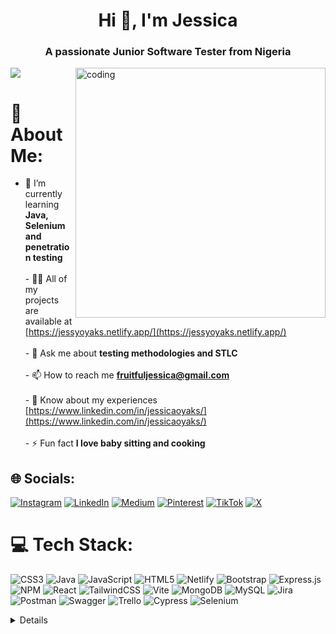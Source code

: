 <h1 align="center">Hi 👋, I'm Jessica</h1>
<h3 align="center">A passionate Junior Software Tester from Nigeria </h3>
<img align="right" alt="coding" width="400" src="https://gifdb.com/images/high/computer-system-coding-j3szfjv9fwb5at9x.gif" >

[![](https://visitcount.itsvg.in/api?id=jam-jam200&icon=0&color=6)](https://visitcount.itsvg.in)

# 💫 About Me:
- 🌱 I’m currently learning **Java, Selenium and penetration testing**<br><br>- 👨‍💻 All of my projects are available at [https://jessyoyaks.netlify.app/](https://jessyoyaks.netlify.app/)<br><br>- 💬 Ask me about **testing methodologies and STLC**<br><br>- 📫 How to reach me **fruitfuljessica@gmail.com**<br><br>- 📄 Know about my experiences [https://www.linkedin.com/in/jessicaoyaks/](https://www.linkedin.com/in/jessicaoyaks/)<br><br>- ⚡ Fun fact **I love baby sitting and cooking**


## 🌐 Socials:
[![Instagram](https://img.shields.io/badge/Instagram-%23E4405F.svg?logo=Instagram&logoColor=white)](https://instagram.com/jessy_oyaks) [![LinkedIn](https://img.shields.io/badge/LinkedIn-%230077B5.svg?logo=linkedin&logoColor=white)](https://linkedin.com/in/jessicaoyaks) [![Medium](https://img.shields.io/badge/Medium-12100E?logo=medium&logoColor=white)](https://medium.com/@Fruitfuljessica) [![Pinterest](https://img.shields.io/badge/Pinterest-%23E60023.svg?logo=Pinterest&logoColor=white)](https://pinterest.com/jessicaoyakhilome) [![TikTok](https://img.shields.io/badge/TikTok-%23000000.svg?logo=TikTok&logoColor=white)](https://tiktok.com/@destiny_fulfill) [![X](https://img.shields.io/badge/X-black.svg?logo=X&logoColor=white)](https://x.com/OyakhilomeJess1) 

# 💻 Tech Stack:
![CSS3](https://img.shields.io/badge/css3-%231572B6.svg?style=for-the-badge&logo=css3&logoColor=white) ![Java](https://img.shields.io/badge/java-%23ED8B00.svg?style=for-the-badge&logo=openjdk&logoColor=white) ![JavaScript](https://img.shields.io/badge/javascript-%23323330.svg?style=for-the-badge&logo=javascript&logoColor=%23F7DF1E) ![HTML5](https://img.shields.io/badge/html5-%23E34F26.svg?style=for-the-badge&logo=html5&logoColor=white) ![Netlify](https://img.shields.io/badge/netlify-%23000000.svg?style=for-the-badge&logo=netlify&logoColor=#00C7B7) ![Bootstrap](https://img.shields.io/badge/bootstrap-%238511FA.svg?style=for-the-badge&logo=bootstrap&logoColor=white) ![Express.js](https://img.shields.io/badge/express.js-%23404d59.svg?style=for-the-badge&logo=express&logoColor=%2361DAFB) ![NPM](https://img.shields.io/badge/NPM-%23CB3837.svg?style=for-the-badge&logo=npm&logoColor=white) ![React](https://img.shields.io/badge/react-%2320232a.svg?style=for-the-badge&logo=react&logoColor=%2361DAFB) ![TailwindCSS](https://img.shields.io/badge/tailwindcss-%2338B2AC.svg?style=for-the-badge&logo=tailwind-css&logoColor=white) ![Vite](https://img.shields.io/badge/vite-%23646CFF.svg?style=for-the-badge&logo=vite&logoColor=white) ![MongoDB](https://img.shields.io/badge/MongoDB-%234ea94b.svg?style=for-the-badge&logo=mongodb&logoColor=white) ![MySQL](https://img.shields.io/badge/mysql-%2300000f.svg?style=for-the-badge&logo=mysql&logoColor=white) ![Jira](https://img.shields.io/badge/jira-%230A0FFF.svg?style=for-the-badge&logo=jira&logoColor=white) ![Postman](https://img.shields.io/badge/Postman-FF6C37?style=for-the-badge&logo=postman&logoColor=white) ![Swagger](https://img.shields.io/badge/-Swagger-%23Clojure?style=for-the-badge&logo=swagger&logoColor=white) ![Trello](https://img.shields.io/badge/Trello-%23026AA7.svg?style=for-the-badge&logo=Trello&logoColor=white) ![Cypress](https://img.shields.io/badge/Cypress-%23323330.svg?style=for-the-badge&logo=Cypress&logoColor=white) ![Selenium](https://img.shields.io/badge/Selenium-%2320232a.svg?style=for-the-badge&logo=Selenium&logoColor=white)

<details>
  

# 📊 GitHub Stats:
![](https://github-readme-stats.vercel.app/api?username=jam-jam200&theme=dark&hide_border=false&include_all_commits=true&count_private=true)<br/>
![](https://github-readme-streak-stats.herokuapp.com/?user=jam-jam200&theme=dark&hide_border=false)<br/>
![](https://github-readme-stats.vercel.app/api/top-langs/?username=jam-jam200&theme=dark&hide_border=false&include_all_commits=true&count_private=true&layout=compact)



<!--START_SECTION:waka-->

```txt
From: 15 November 2022 - To: 30 April 2025

Total Time: 162 hrs 40 mins

JavaScript       53 hrs 21 mins  >>>>>>>>-----------------   32.80 %
Java             46 hrs 50 mins  >>>>>>>------------------   28.79 %
CSS              26 hrs 25 mins  >>>>---------------------   16.25 %
SCSS             17 hrs 8 mins   >>>----------------------   10.54 %
HTML             14 hrs 12 mins  >>-----------------------   08.73 %
```

<!--END_SECTION:waka-->

## 🏆 GitHub Trophies
![](https://github-profile-trophy.vercel.app/?username=jam-jam200&theme=radical&no-frame=true&no-bg=false&margin-w=4)


### ✍️ Random Dev Quote
![](https://quotes-github-readme.vercel.app/api?type=horizontal&theme=radical)



### 😂 Random Dev Meme
<img src='https://randommeme-five.vercel.app/' style="height: 400px;"/>

---


  
<!-- Proudly created with GPRM ( https://gprm.itsvg.in ) -->



</details>
